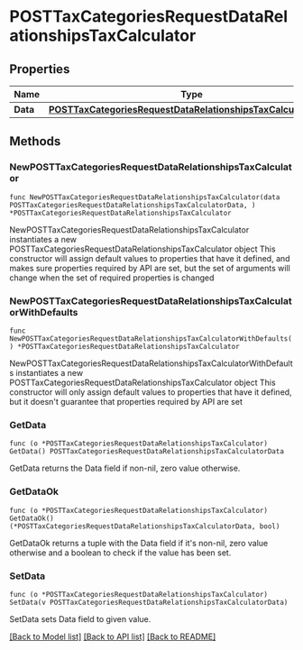 # POSTTaxCategoriesRequestDataRelationshipsTaxCalculator

## Properties

Name | Type | Description | Notes
------------ | ------------- | ------------- | -------------
**Data** | [**POSTTaxCategoriesRequestDataRelationshipsTaxCalculatorData**](POSTTaxCategoriesRequestDataRelationshipsTaxCalculatorData.md) |  | 

## Methods

### NewPOSTTaxCategoriesRequestDataRelationshipsTaxCalculator

`func NewPOSTTaxCategoriesRequestDataRelationshipsTaxCalculator(data POSTTaxCategoriesRequestDataRelationshipsTaxCalculatorData, ) *POSTTaxCategoriesRequestDataRelationshipsTaxCalculator`

NewPOSTTaxCategoriesRequestDataRelationshipsTaxCalculator instantiates a new POSTTaxCategoriesRequestDataRelationshipsTaxCalculator object
This constructor will assign default values to properties that have it defined,
and makes sure properties required by API are set, but the set of arguments
will change when the set of required properties is changed

### NewPOSTTaxCategoriesRequestDataRelationshipsTaxCalculatorWithDefaults

`func NewPOSTTaxCategoriesRequestDataRelationshipsTaxCalculatorWithDefaults() *POSTTaxCategoriesRequestDataRelationshipsTaxCalculator`

NewPOSTTaxCategoriesRequestDataRelationshipsTaxCalculatorWithDefaults instantiates a new POSTTaxCategoriesRequestDataRelationshipsTaxCalculator object
This constructor will only assign default values to properties that have it defined,
but it doesn't guarantee that properties required by API are set

### GetData

`func (o *POSTTaxCategoriesRequestDataRelationshipsTaxCalculator) GetData() POSTTaxCategoriesRequestDataRelationshipsTaxCalculatorData`

GetData returns the Data field if non-nil, zero value otherwise.

### GetDataOk

`func (o *POSTTaxCategoriesRequestDataRelationshipsTaxCalculator) GetDataOk() (*POSTTaxCategoriesRequestDataRelationshipsTaxCalculatorData, bool)`

GetDataOk returns a tuple with the Data field if it's non-nil, zero value otherwise
and a boolean to check if the value has been set.

### SetData

`func (o *POSTTaxCategoriesRequestDataRelationshipsTaxCalculator) SetData(v POSTTaxCategoriesRequestDataRelationshipsTaxCalculatorData)`

SetData sets Data field to given value.



[[Back to Model list]](../README.md#documentation-for-models) [[Back to API list]](../README.md#documentation-for-api-endpoints) [[Back to README]](../README.md)


